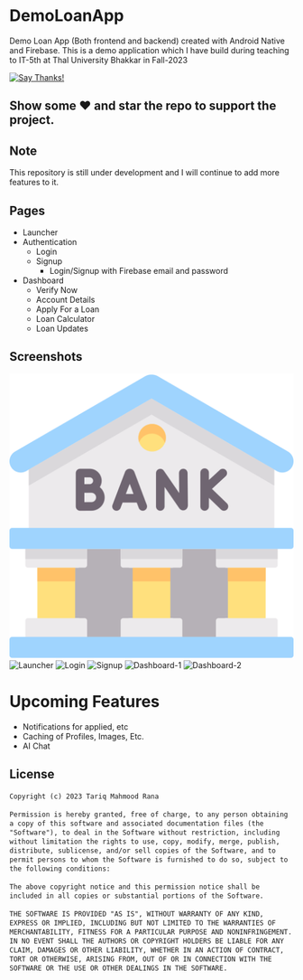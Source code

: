 # DemoLoanApp

Demo Loan App (Both frontend and backend) created with Android Native and Firebase. This is a demo application which I have build during teaching to IT-5th at Thal University Bhakkar in Fall-2023

[![Say Thanks!](https://img.shields.io/badge/Say%20Thanks-!-1EAEDB.svg)](https://www.youtube.com/@codetrix786)

## Show some :heart: and star the repo to support the project.

## Note
This repository is still under development and I will continue to add more features to it.

## Pages

* Launcher
* Authentication
   * Login
   * Signup
        * Login/Signup with Firebase email and password
 * Dashboard
    * Verify Now
    * Account Details
    * Apply For a Loan
    * Loan Calculator
    * Loan Updates
 


## Screenshots
<p>
<img src="app/src/main/res/drawable/bank.png">
<img src="https://github.com/bazantariq/DemoLoanApp/assets/35604864/9ef6fa0b-add7-4523-a27a-6920828559e7.png" alt="Launcher" width = "220" >
<img src="https://github.com/bazantariq/DemoLoanApp/assets/35604864/28111519-b9f0-4cc6-9f0e-87fe5a039216.png" alt="Login" width = "220" >
<img src="https://github.com/bazantariq/DemoLoanApp/assets/35604864/db0ded3c-5dee-4c02-a1d5-6c7a712ad4e7.png" alt="Signup" width = "220" >
<img src="https://github.com/bazantariq/DemoLoanApp/assets/35604864/279b7169-c415-409a-a443-90647c139328.png" alt="Dashboard-1" width = "220" >
<img src="https://github.com/bazantariq/DemoLoanApp/assets/35604864/10fa381e-51ea-49a4-8791-25295d1a67f3.png" alt="Dashboard-2" width = "220">
</p>



# Upcoming Features
 -  Notifications for applied, etc
 -  Caching of Profiles, Images, Etc.
 -  AI Chat
 

## License

    Copyright (c) 2023 Tariq Mahmood Rana
    
    Permission is hereby granted, free of charge, to any person obtaining a copy of this software and associated documentation files (the "Software"), to deal in the Software without restriction, including without limitation the rights to use, copy, modify, merge, publish, distribute, sublicense, and/or sell copies of the Software, and to permit persons to whom the Software is furnished to do so, subject to the following conditions:
    
    The above copyright notice and this permission notice shall be included in all copies or substantial portions of the Software.
    
    THE SOFTWARE IS PROVIDED "AS IS", WITHOUT WARRANTY OF ANY KIND, EXPRESS OR IMPLIED, INCLUDING BUT NOT LIMITED TO THE WARRANTIES OF MERCHANTABILITY, FITNESS FOR A PARTICULAR PURPOSE AND NONINFRINGEMENT. IN NO EVENT SHALL THE AUTHORS OR COPYRIGHT HOLDERS BE LIABLE FOR ANY CLAIM, DAMAGES OR OTHER LIABILITY, WHETHER IN AN ACTION OF CONTRACT, TORT OR OTHERWISE, ARISING FROM, OUT OF OR IN CONNECTION WITH THE SOFTWARE OR THE USE OR OTHER DEALINGS IN THE SOFTWARE.

